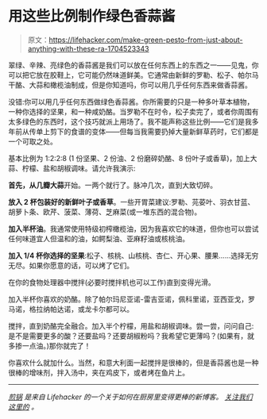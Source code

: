 # 用这些比例制作绿色香蒜酱

> 原文：<https://lifehacker.com/make-green-pesto-from-just-about-anything-with-these-ra-1704523343>

翠绿、辛辣、亮绿色的香蒜酱是我们可以放在任何东西上的东西之一——见鬼，你可以把它放在胶鞋上，它可能仍然味道鲜美。它通常由新鲜的罗勒、松子、帕尔马干酪、大蒜和橄榄油制成，但是你知道吗，你可以用几乎任何东西来做香蒜酱。



没错:你可以用几乎任何东西做绿色香蒜酱。你所需要的只是一种多叶草本植物，一种你选择的坚果，和一种咸奶酪。当罗勒不在时令，松子卖完了，或者你周围有太多绿色的东西时，这个技巧就派上用场了。我不能声称这些比例——它们是我多年前从传单上剪下的食谱的变体——但每当我需要扔掉大量新鲜草药时，它们都是一个可取之处。

基本比例为 1:2:2:8 (1 份坚果、2 份油、2 份磨碎奶酪、8 份叶子或香草)，加上大蒜、柠檬、盐和胡椒调味。请允许我演示:

**首先，从几瓣大蒜**开始。一两个就行了。脉冲几次，直到大致切碎。

**放入 2 杯包装好的新鲜叶子或香草**。一些开胃菜建议:罗勒、芫荽叶、羽衣甘蓝、胡萝卜条、欧芹、菠菜、薄荷、芝麻菜(或一堆东西的混合物)。

**加入半杯油**。我通常使用特级初榨橄榄油，因为我喜欢它的味道，但你也可以尝试任何味道宜人但温和的油，如鳄梨油、亚麻籽油或核桃油。

**加入 1/4 杯你选择的坚果**:松子、核桃、山核桃、杏仁、开心果、腰果……选择无穷无尽。如果你愿意的话，可以烤了它们。

在你的食物处理器中搅拌(必要时搅拌机也可以工作)直到变得光滑。

加入半杯你喜欢的奶酪。除了帕尔玛尼亚诺-雷吉亚诺，佩科里诺，亚西亚戈，罗马诺，格拉纳帕达诺，或龙卡尔都可以。

搅拌，直到奶酪完全融合。加入半个柠檬，用盐和胡椒调味。尝一尝，问问自己:是不是需要更多的酸？还要盐吗？还要胡椒粉吗？我希望它更薄吗？(如果有，就多掺一点油。)那你就完了！

你喜欢什么就加什么。当然，和意大利面一起搅拌是很棒的，但是香蒜酱也是一种很棒的增味剂，拌入汤中，夹在鸡皮下，或者烤在鱼片上。

* * *

[*煎锅*](http://skillet.lifehacker.com) *是来自 Lifehacker 的一个关于如何在厨房里变得更棒的新博客。* [*关注我们这里的*](http://www.twitter.com/skilletLH) *。*